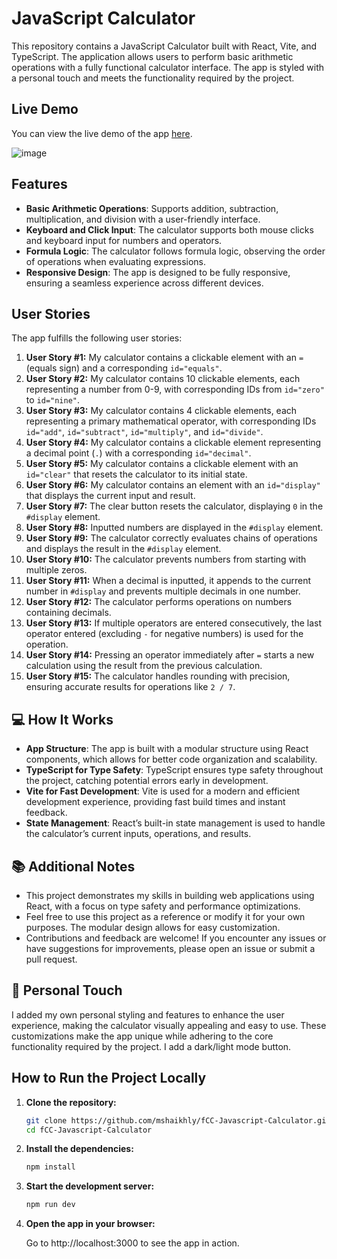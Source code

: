 # JavaScript Calculator

This repository contains a JavaScript Calculator built with React, Vite, and TypeScript. The application allows users to perform basic arithmetic operations with a fully functional calculator interface. The app is styled with a personal touch and meets the functionality required by the project.

## Live Demo

You can view the live demo of the app [here](https://main--peppy-duckanoo-a432e7.netlify.app/).

![image](https://github.com/user-attachments/assets/d9bf43e1-6132-4780-9a70-73f97c666c03)


## Features

- **Basic Arithmetic Operations**: Supports addition, subtraction, multiplication, and division with a user-friendly interface.
- **Keyboard and Click Input**: The calculator supports both mouse clicks and keyboard input for numbers and operators.
- **Formula Logic**: The calculator follows formula logic, observing the order of operations when evaluating expressions.
- **Responsive Design**: The app is designed to be fully responsive, ensuring a seamless experience across different devices.

## User Stories

The app fulfills the following user stories:

1. **User Story #1:** My calculator contains a clickable element with an `=` (equals sign) and a corresponding `id="equals"`.
2. **User Story #2:** My calculator contains 10 clickable elements, each representing a number from 0-9, with corresponding IDs from `id="zero"` to `id="nine"`.
3. **User Story #3:** My calculator contains 4 clickable elements, each representing a primary mathematical operator, with corresponding IDs `id="add"`, `id="subtract"`, `id="multiply"`, and `id="divide"`.
4. **User Story #4:** My calculator contains a clickable element representing a decimal point (`.`) with a corresponding `id="decimal"`.
5. **User Story #5:** My calculator contains a clickable element with an `id="clear"` that resets the calculator to its initial state.
6. **User Story #6:** My calculator contains an element with an `id="display"` that displays the current input and result.
7. **User Story #7:** The clear button resets the calculator, displaying `0` in the `#display` element.
8. **User Story #8:** Inputted numbers are displayed in the `#display` element.
9. **User Story #9:** The calculator correctly evaluates chains of operations and displays the result in the `#display` element.
10. **User Story #10:** The calculator prevents numbers from starting with multiple zeros.
11. **User Story #11:** When a decimal is inputted, it appends to the current number in `#display` and prevents multiple decimals in one number.
12. **User Story #12:** The calculator performs operations on numbers containing decimals.
13. **User Story #13:** If multiple operators are entered consecutively, the last operator entered (excluding `-` for negative numbers) is used for the operation.
14. **User Story #14:** Pressing an operator immediately after `=` starts a new calculation using the result from the previous calculation.
15. **User Story #15:** The calculator handles rounding with precision, ensuring accurate results for operations like `2 / 7`.

## 💻 How It Works

- **App Structure**: The app is built with a modular structure using React components, which allows for better code organization and scalability.
- **TypeScript for Type Safety**: TypeScript ensures type safety throughout the project, catching potential errors early in development.
- **Vite for Fast Development**: Vite is used for a modern and efficient development experience, providing fast build times and instant feedback.
- **State Management**: React’s built-in state management is used to handle the calculator’s current inputs, operations, and results.

## 📚 Additional Notes

- This project demonstrates my skills in building web applications using React, with a focus on type safety and performance optimizations.
- Feel free to use this project as a reference or modify it for your own purposes. The modular design allows for easy customization.
- Contributions and feedback are welcome! If you encounter any issues or have suggestions for improvements, please open an issue or submit a pull request.

## 🎨 Personal Touch

I added my own personal styling and features to enhance the user experience, making the calculator visually appealing and easy to use. These customizations make the app unique while adhering to the core functionality required by the project. I add a dark/light mode button.

## How to Run the Project Locally

1. **Clone the repository:**

   ```bash
   git clone https://github.com/mshaikhly/fCC-Javascript-Calculator.git
   cd fCC-Javascript-Calculator

2. **Install the dependencies:**

   ```bash
   npm install

3. **Start the development server:**

   ```bash
   npm run dev

4. **Open the app in your browser:**

   Go to http://localhost:3000 to see the app in action.

